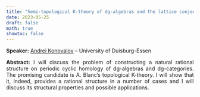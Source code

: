```yaml
---
title: "Semi-topological K-theory of dg-algebras and the lattice conjecture"
date: 2023-05-25
draft: false
math: true
showtoc: false
---
```


**Speaker:** [Andrei Konovalov](https://www.esaga.uni-due.de/andrei.konovalov/) – University of Duisburg-Essen

**Abstract:** I will discuss the problem of constructing a natural rational structure on periodic cyclic homology of dg-algebras and dg-categories. The promising candidate is A. Blanc’s topological K-theory. I will show that it, indeed, provides a rational structure in a number of cases and I will discuss its structural properties and possible applications.


<style>body {text-align: justify}</style>